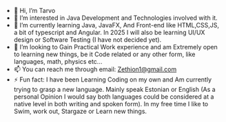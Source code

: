 - 👋 Hi, I’m Tarvo
- 👀 I’m interested in Java Development and Technologies involved with it.
- 🌱 I’m currently learning Java, JavaFX, And Front-end like HTML,CSS,JS, a bit of typescript and Angular. In 2025 I will also be learning UI/UX design or Software Testing (I have not decided yet).
- 💞️ I’m looking to Gain Practical Work experience and am Extremely open to learning new things, be it Code related or any other form, like languages, math, physics etc...
- 📫 You can reach me through email: Zethion1@gmail.com
- ⚡ Fun fact: I have been Learning Coding on my own and Am currently trying to grasp a new language. Mainly speak Estonian or English (As a personal Opinion I would say both languages could be considered at a native level in both writing and spoken form).
  In my free time I like to Swim, work out, Stargaze or Learn new things.

<!---
AxZethh/AxZethh is a ✨ special ✨ repository because its `README.md` (this file) appears on your GitHub profile.
You can click the Preview link to take a look at your changes.
--->

